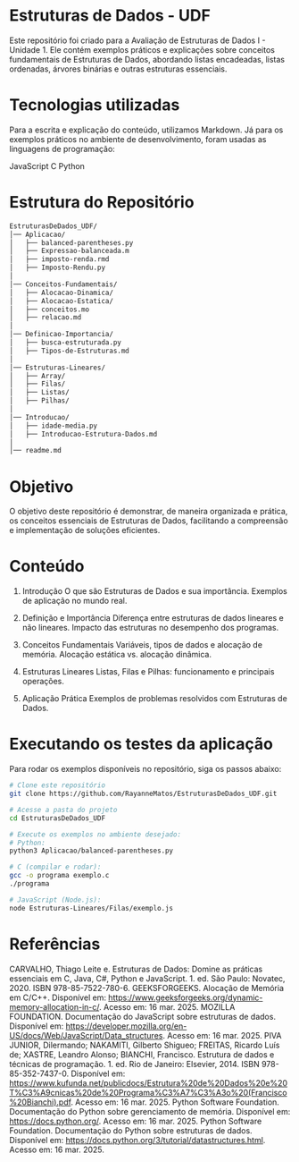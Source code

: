 # Estruturas de Dados - UDF

Este repositório foi criado para a Avaliação de Estruturas de Dados I - Unidade 1. Ele contém exemplos práticos e explicações sobre conceitos fundamentais de Estruturas de Dados, abordando listas encadeadas, listas ordenadas, árvores binárias e outras estruturas essenciais.

# Tecnologias utilizadas
Para a escrita e explicação do conteúdo, utilizamos Markdown. Já para os exemplos práticos no ambiente de desenvolvimento, foram usadas as linguagens de programação:

JavaScript
C
Python

# Estrutura do Repositório
``` bash
EstruturasDeDados_UDF/
│── Aplicacao/
│   ├── balanced-parentheses.py
│   ├── Expressao-balanceada.m
│   ├── imposto-renda.rmd
│   ├── Imposto-Rendu.py
│
│── Conceitos-Fundamentais/
│   ├── Alocacao-Dinamica/
│   ├── Alocacao-Estatica/
│   ├── conceitos.mo
│   ├── relacao.md
│
│── Definicao-Importancia/
│   ├── busca-estruturada.py
│   ├── Tipos-de-Estruturas.md
│
│── Estruturas-Lineares/
│   ├── Array/
│   ├── Filas/
│   ├── Listas/
│   ├── Pilhas/
│
│── Introducao/
│   ├── idade-media.py
│   ├── Introducao-Estrutura-Dados.md
│
│── readme.md
```

# Objetivo
O objetivo deste repositório é demonstrar, de maneira organizada e prática, os conceitos essenciais de Estruturas de Dados, facilitando a compreensão e implementação de soluções eficientes.

# Conteúdo
1. Introdução
    O que são Estruturas de Dados e sua importância.
    Exemplos de aplicação no mundo real.

2. Definição e Importância
    Diferença entre estruturas de dados lineares e não lineares.
    Impacto das estruturas no desempenho dos programas.

3. Conceitos Fundamentais
    Variáveis, tipos de dados e alocação de memória.
    Alocação estática vs. alocação dinâmica.

4. Estruturas Lineares
    Listas, Filas e Pilhas: funcionamento e principais operações.

5. Aplicação Prática
    Exemplos de problemas resolvidos com Estruturas de Dados.

# Executando os testes da aplicação
Para rodar os exemplos disponíveis no repositório, siga os passos abaixo:

```bash
# Clone este repositório
git clone https://github.com/RayanneMatos/EstruturasDeDados_UDF.git

# Acesse a pasta do projeto
cd EstruturasDeDados_UDF

# Execute os exemplos no ambiente desejado:
# Python:
python3 Aplicacao/balanced-parentheses.py

# C (compilar e rodar):
gcc -o programa exemplo.c
./programa

# JavaScript (Node.js):
node Estruturas-Lineares/Filas/exemplo.js
```

# Referências
CARVALHO, Thiago Leite e. Estruturas de Dados: Domine as práticas essenciais em C, Java, C#, Python e JavaScript. 1. ed. São Paulo: Novatec, 2020. ISBN 978-85-7522-780-6.
GEEKSFORGEEKS. Alocação de Memória em C/C++. Disponível em: https://www.geeksforgeeks.org/dynamic-memory-allocation-in-c/. Acesso em: 16 mar. 2025.
MOZILLA FOUNDATION. Documentação do JavaScript sobre estruturas de dados. Disponível em: https://developer.mozilla.org/en-US/docs/Web/JavaScript/Data_structures. Acesso em: 16 mar. 2025.
PIVA JUNIOR, Dilermando; NAKAMITI, Gilberto Shigueo; FREITAS, Ricardo Luís de; XASTRE, Leandro Alonso; BIANCHI, Francisco. Estrutura de dados e técnicas de programação. 1. ed. Rio de Janeiro: Elsevier, 2014. ISBN 978-85-352-7437-0. Disponível em: https://www.kufunda.net/publicdocs/Estrutura%20de%20Dados%20e%20T%C3%A9cnicas%20de%20Programa%C3%A7%C3%A3o%20(Francisco%20Bianchi).pdf. Acesso em: 16 mar. 2025.
Python Software Foundation. Documentação do Python sobre gerenciamento de memória. Disponível em: https://docs.python.org/. Acesso em: 16 mar. 2025.
Python Software Foundation. Documentação do Python sobre estruturas de dados. Disponível em: https://docs.python.org/3/tutorial/datastructures.html. Acesso em: 16 mar. 2025.
